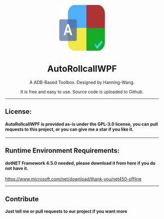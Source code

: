 <div align="center">

<img width='150' height='150' src=/Frontend/BigIcon.png>

<h1>AutoRollcallWPF</h1>

A ADB-Based Toolbox. Designed by Hanning-Wang.

It is free and easy to use. Source code is uploaded to Github.

</div>

-----------------
## License:
####  AutoRollcallWPF is provided as-is under the GPL-3.0 license, you can pull requests to this project, or you can give me a star if you like it.

-----------------
## Runtime Environment Requirements:
#### dotNET Framework 4.5.0 needed, please download it from here if you do not have it.
https://www.microsoft.com/net/download/thank-you/net450-offline

----------------
## Contribute
#### Just tell me or pull requests to our project if you want more
